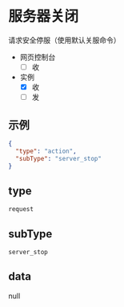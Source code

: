 # 服务器关闭

请求安全停服（使用默认关服命令）

- 网页控制台
  - [ ] 收
- 实例
  - [x] 收
  - [ ] 发

## 示例

```json
{
  "type": "action",
  "subType": "server_stop"
}
```

## type

`request`

## subType

`server_stop`

## data

null
